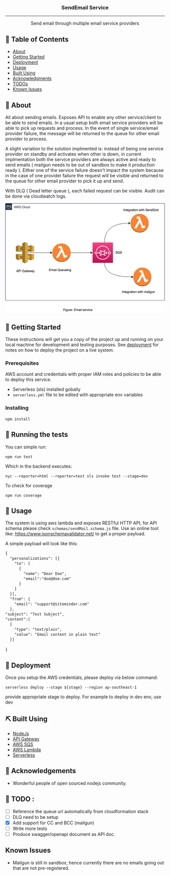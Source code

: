 
<h3 align="center">SendEmail Service</h3>

<div align="center">

 

</div>

---

<p align="center"> Send email through multiple email service providers 
    <br> 
</p>

## 📝 Table of Contents
- [About](#about)
- [Getting Started](#getting_started)
- [Deployment](#deployment)
- [Usage](#usage)
- [Built Using](#built_using)
- [Acknowledgments](#acknowledgement)
- [TODOs](#todos)
- [Known Issues](#known_issues)

## 🧐 About <a name = "about"></a>
All about sending emails. Exposes API to enable any other service/client to be able to send emails. In a usual setup both email service providers will be able to pick up requests and process. In the event of single service/email provider failure, the message will be returned to the queue for other email provider to process. 

A slight variation to the solution implmented is: instead of being one service provider on standby and activates when  other is down, in current implmentation both the service providers are always active and ready to send emails ( mailgun needs to be out of sandbox to make it production ready ). Either one of the service failure doesn't impact the system because in the case of one provider failure the request will be visible and returned to the queue for other email provider to pick it up and send. 

With DLQ ( Dead letter queue ), each failed request can be visible. Audit can be done via cloudwatch logs.   

<img src='assets/diagram.png'>

## 🏁 Getting Started <a name = "getting_started"></a>
These instructions will get you a copy of the project up and running on your local machine for development and testing purposes. See [deployment](#deployment) for notes on how to deploy the project on a live system.

### Prerequisites

AWS account and credentials with proper IAM roles and policies to be able to deploy this service. 
- Serverless (sls) installed gobally
- `serverless.yml` file to be edited with appropriate env variables


### Installing

```
npm install
```


## 🔧 Running the tests <a name = "tests"></a>

You can simple run:

```
npm run test
```

Which in the backend executes:

```
nyc --reporter=html --reporter=text sls invoke test --stage=dev
```
To check for coverage

```
npm run coverage
```



## 🎈 Usage <a name="usage"></a>
The system is using aws lambda and exposes RESTful HTTP API, for API schema please check `schemas/sendMail.schema.js` file. Use an online tool like: https://www.jsonschemavalidator.net/ to get a proper payload. 

A simple payload will look like this: 

```
{
  "personalizations": [{
    "to": [
      {
      	"name": "Dear Doe",
      	"email":"doe@doe.com"
      }
    ]
  }],
  "from": {
	"email": "support@siteminder.com"  
  },
"subject": "Test Subject",
"content":[
  {
    "type": "text/plain",
    "value": "Email content in plain text"
  }]

}
```

## 🚀 Deployment <a name = "deployment"></a>
Once you setup the AWS credentials, please deploy via below command:

```
serverless deploy --stage ${stage} --region ap-southeast-1
```

provide appropriate stage to deploy. For example to deploy in dev env, use dev


## ⛏️ Built Using <a name = "built_using"></a>
- [NodeJs](https://nodejs.org/en/) 
- [API Gateway](https://aws.amazon.com/api-gateway/) 
- [AWS SQS](https://aws.amazon.com/sqs/)
- [AWS Lambda](https://aws.amazon.com/lambda/)
- [Serverless](https://serverless.com/) 
 


## 🎉 Acknowledgements <a name = "acknowledgement"></a>
- Wonderful people of open sourced nodejs community. 



## 📝 TODO <a name="todos"></a>: 

- [ ] Reference the queue url automatically from cloudformation stack
- [ ] DLQ need to be setup 
- [x] Add support for CC and BCC (mailgun)
- [ ] Write more tests
- [ ] Produce swagger/openapi document as API doc. 

## Known Issues <a name="known_issues"></a>
- Mailgun is still in sandbox; hence currently there are no emails going out that are not pre-registered. 


